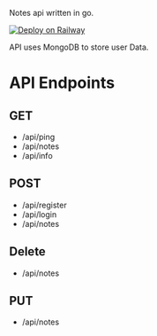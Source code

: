 Notes api written in go. 

[![Deploy on Railway](https://railway.app/button.svg)](https://railway.app/template/5ZAVcm?referralCode=Z03iPU)

API uses MongoDB to store user Data.

# API Endpoints

## GET
- /api/ping
- /api/notes
- /api/info

## POST
- /api/register
- /api/login
- /api/notes


## Delete
- /api/notes

## PUT
- /api/notes